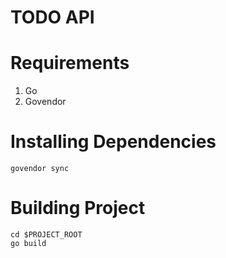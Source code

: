 
# TODO API 



# Requirements

1. Go 
2. Govendor 


# Installing Dependencies

    govendor sync

# Building Project

    cd $PROJECT_ROOT
    go build 

